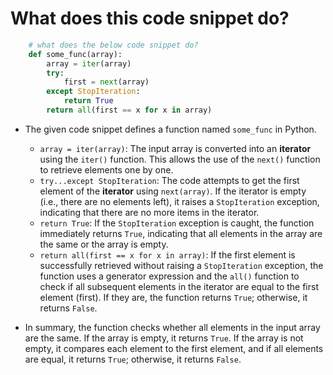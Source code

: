 # What does this code snippet do?

```py
    # what does the below code snippet do?
    def some_func(array):
        array = iter(array)
        try:
            first = next(array)
        except StopIteration:
            return True
        return all(first == x for x in array)
```

- The given code snippet defines a function named `some_func` in Python.

  - `array = iter(array)`: The input array is converted into an **iterator** using the `iter()` function. This allows the use of the `next()` function to retrieve elements one by one.
  - `try...except StopIteration`: The code attempts to get the first element of the **iterator** using `next(array)`. If the iterator is empty (i.e., there are no elements left), it raises a `StopIteration` exception, indicating that there are no more items in the iterator.
  - `return True`: If the `StopIteration` exception is caught, the function immediately returns `True`, indicating that all elements in the array are the same or the array is empty.
  - `return all(first == x for x in array)`: If the first element is successfully retrieved without raising a `StopIteration` exception, the function uses a generator expression and the `all()` function to check if all subsequent elements in the iterator are equal to the first element (first). If they are, the function returns `True`; otherwise, it returns `False`.

- In summary, the function checks whether all elements in the input array are the same. If the array is empty, it returns `True`. If the array is not empty, it compares each element to the first element, and if all elements are equal, it returns `True`; otherwise, it returns `False`.
